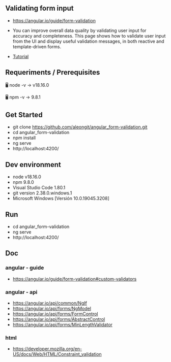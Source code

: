 ## Validating form input

- https://angular.io/guide/form-validation

- You can improve overall data quality by validating user input for accuracy and completeness. This page shows how to validate user input from the UI and display useful validation messages, in both reactive and template-driven forms.

- [Tutorial](tutorial.md)




## Requeriments / Prerequisites

🖥️ node -v
→ v18.16.0

🖥️ npm -v
→ 9.8.1



## Get Started

- git clone https://github.com/aleongit/angular_form-validation.git
- cd angular_form-validation
- npm install
- ng serve
- http://localhost:4200/



## Dev environment

- node v18.16.0
- npm 9.8.0
- Visual Studio Code 1.80.1
- git version 2.38.0.windows.1
- Microsoft Windows [Versión 10.0.19045.3208]




## Run

- cd angular_form-validation
- ng serve
- http://localhost:4200/




## Doc


### angular - guide
- https://angular.io/guide/form-validation#custom-validators



### angular - api
- https://angular.io/api/common/NgIf
- https://angular.io/api/forms/NgModel
- https://angular.io/api/forms/FormControl
- https://angular.io/api/forms/AbstractControl
- https://angular.io/api/forms/MinLengthValidator



### html
- https://developer.mozilla.org/en-US/docs/Web/HTML/Constraint_validation

